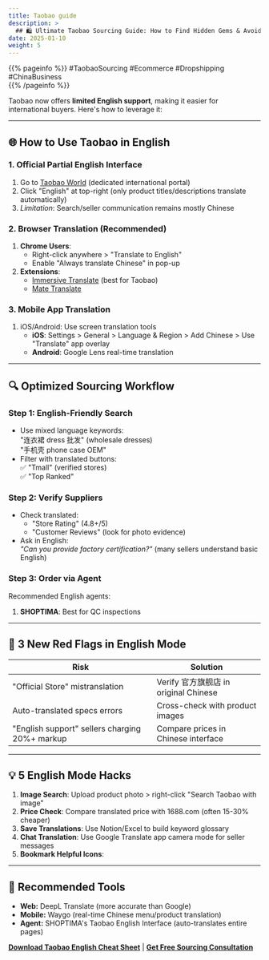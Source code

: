 ```yaml
---
title: Taobao guide
description: >
  ## 🛍️ Ultimate Taobao Sourcing Guide: How to Find Hidden Gems & Avoid Scams
date: 2025-01-10
weight: 5
---
```


{{% pageinfo %}}
#TaobaoSourcing #Ecommerce #Dropshipping #ChinaBusiness  
{{% /pageinfo %}}



Taobao now offers **limited English support**, making it easier for international buyers. Here's how to leverage it:

---

## 🌐 **How to Use Taobao in English**

### **1. Official Partial English Interface**
1. Go to [Taobao World](https://world.taobao.com) (dedicated international portal)
2. Click "English" at top-right (only product titles/descriptions translate automatically)
3. *Limitation*: Search/seller communication remains mostly Chinese

### **2. Browser Translation (Recommended)**
1. **Chrome Users**:  
   - Right-click anywhere > "Translate to English"  
   - Enable "Always translate Chinese" in pop-up  
2. **Extensions**:  
   - [Immersive Translate](https://immersivetranslate.com/) (best for Taobao)  
   - [Mate Translate](https://gikken.co/mate-translate/)  

### **3. Mobile App Translation**
1. iOS/Android: Use screen translation tools  
   - **iOS**: Settings > General > Language & Region > Add Chinese > Use "Translate" app overlay  
   - **Android**: Google Lens real-time translation  

---

## 🔍 **Optimized Sourcing Workflow**

### **Step 1: English-Friendly Search**
- Use mixed language keywords:  
  "连衣裙 dress 批发" (wholesale dresses)  
  "手机壳 phone case OEM"  
- Filter with translated buttons:  
  ✅ "Tmall" (verified stores)  
  ✅ "Top Ranked"  

### **Step 2: Verify Suppliers**  
- Check translated:  
  - "Store Rating" (4.8+/5)  
  - "Customer Reviews" (look for photo evidence)  
- Ask in English:  
  *"Can you provide factory certification?"* (many sellers understand basic English)  

### **Step 3: Order via Agent**  
Recommended English agents:  
1. **SHOPTIMA**: Best for QC inspections  

---

## 🚨 **3 New Red Flags in English Mode**

| Risk                          | Solution                  |
|-------------------------------|---------------------------|
| "Official Store" mistranslation | Verify 官方旗舰店 in original Chinese |
| Auto-translated specs errors  | Cross-check with product images |
| "English support" sellers charging 20%+ markup | Compare prices in Chinese interface |

---

## 💡 **5 English Mode Hacks**
1. **Image Search**: Upload product photo > right-click "Search Taobao with image"  
2. **Price Check**: Compare translated price with 1688.com (often 15-30% cheaper)  
3. **Save Translations**: Use Notion/Excel to build keyword glossary  
4. **Chat Translation**: Use Google Translate app camera mode for seller messages  
5. **Bookmark Helpful Icons**:  


---

## 📱 **Recommended Tools**
- **Web:** DeepL Translate (more accurate than Google)  
- **Mobile:** Waygo (real-time Chinese menu/product translation)  
- **Agent:** SHOPTIMA's Taobao English Interface (auto-translates entire pages)  

**[Download Taobao English Cheat Sheet](#)** | **[Get Free Sourcing Consultation](#)**  
